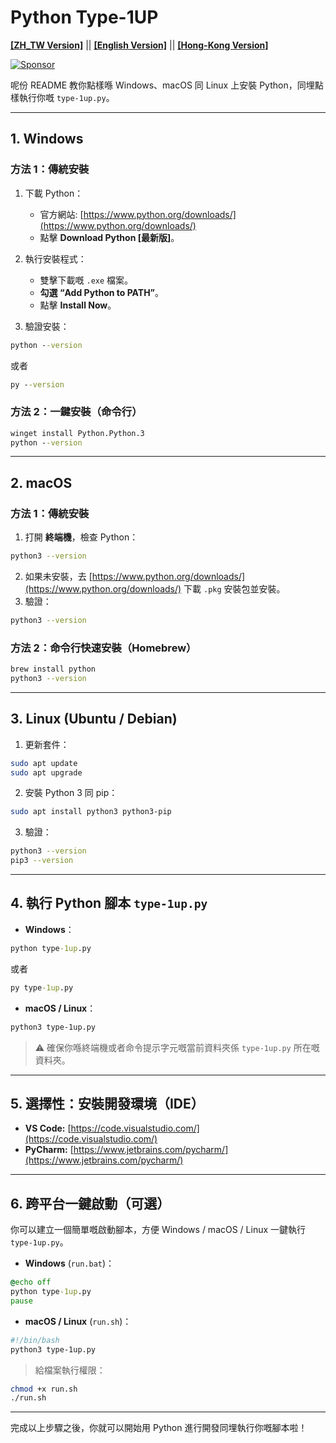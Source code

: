 
# Python Type-1UP

[**[ZH_TW Version]**](README.md) || [**[English Version]**](README_EN.md) || [**[Hong-Kong Version]**](README_HK.md)

[![Sponsor](https://img.shields.io/badge/Sponsor-❤️-pink)](https://github.com/sponsors/InyTw)

呢份 README 教你點樣喺 Windows、macOS 同 Linux 上安裝 Python，同埋點樣執行你嘅 `type-1up.py`。

---

## 1. Windows

### 方法 1：傳統安裝
1. 下載 Python：
   - 官方網站: [https://www.python.org/downloads/](https://www.python.org/downloads/)
   - 點擊 **Download Python [最新版]**。

2. 執行安裝程式：
   - 雙擊下載嘅 `.exe` 檔案。
   - **勾選 “Add Python to PATH”**。
   - 點擊 **Install Now**。

3. 驗證安裝：
```cmd
python --version
```
或者
```cmd
py --version
```

### 方法 2：一鍵安裝（命令行）
```cmd
winget install Python.Python.3
python --version
```

---

## 2. macOS

### 方法 1：傳統安裝
1. 打開 **終端機**，檢查 Python：
```bash
python3 --version
```
2. 如果未安裝，去 [https://www.python.org/downloads/](https://www.python.org/downloads/) 下載 `.pkg` 安裝包並安裝。
3. 驗證：
```bash
python3 --version
```

### 方法 2：命令行快速安裝（Homebrew）
```bash
brew install python
python3 --version
```

---

## 3. Linux (Ubuntu / Debian)

1. 更新套件：
```bash
sudo apt update
sudo apt upgrade
```
2. 安裝 Python 3 同 pip：
```bash
sudo apt install python3 python3-pip
```
3. 驗證：
```bash
python3 --version
pip3 --version
```

---

## 4. 執行 Python 腳本 `type-1up.py`

- **Windows**：
```cmd
python type-1up.py
```
或者
```cmd
py type-1up.py
```

- **macOS / Linux**：
```bash
python3 type-1up.py
```

> ⚠️ 確保你喺終端機或者命令提示字元嘅當前資料夾係 `type-1up.py` 所在嘅資料夾。

---

## 5. 選擇性：安裝開發環境（IDE）

- **VS Code:** [https://code.visualstudio.com/](https://code.visualstudio.com/)
- **PyCharm:** [https://www.jetbrains.com/pycharm/](https://www.jetbrains.com/pycharm/)

---

## 6. 跨平台一鍵啟動（可選）

你可以建立一個簡單嘅啟動腳本，方便 Windows / macOS / Linux 一鍵執行 `type-1up.py`。

- **Windows** (`run.bat`)：
```bat
@echo off
python type-1up.py
pause
```

- **macOS / Linux** (`run.sh`)：
```bash
#!/bin/bash
python3 type-1up.py
```
> 給檔案執行權限：
```bash
chmod +x run.sh
./run.sh
```

---

完成以上步驟之後，你就可以開始用 Python 進行開發同埋執行你嘅腳本啦！
